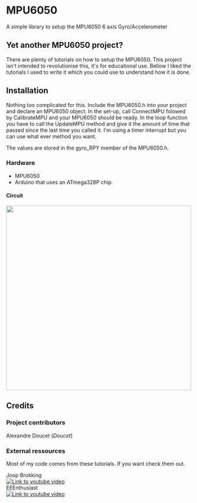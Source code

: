 # MPU6050
A simple library to setup the MPU6050 6 axis Gyro/Accelerometer

## Yet another MPU6050 project?
There are plenty of tutorials on how to setup the MPU6050. This project isn't intended to revolutionise this, it's for educational use.
Bellow I liked the tutorials I used to write it which you could use to understand how it is done.  

## Installation
Nothing too complicated for this. Include the MPU6050.h into your project and declare an MPU6050 object. In the set-up, call ConnectMPU folowed by CalibrateMPU and your MPU6050 should be ready.
In the loop function you have to call the UpdateMPU method and give it the amount of time that passed since the last time you called it. I'm using 
a timer interrupt but you can use what ever method you want.

The values are stored in the gyro_RPY member of the MPU6050.h.

### Hardware
- MPU6050
- Arduino that uses an ATmega328P chip.

#### Circuit

<img src="/Ressources/Sketch.png" width="500">


## Credits
### Project contributors
Alexandre Doucet (_Doucet_)</br>


### External ressources
Most of my code comes from these tutorials. If you want check them out.

Joop Brokking <br/>
[![Link to youtube video](https://img.youtube.com/vi/4BoIE8YQwM8/0.jpg)](https://www.youtube.com/watch?v=4BoIE8YQwM8) <br/>
EEEnthusiast <br/>
[![Link to youtube video](https://img.youtube.com/vi/M9lZ5Qy5S2s/0.jpg)](https://www.youtube.com/watch?v=M9lZ5Qy5S2s)<br/>

